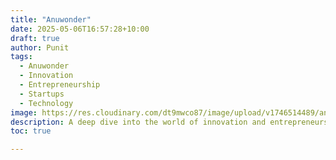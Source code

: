 ```yaml
---
title: "Anuwonder"
date: 2025-05-06T16:57:28+10:00
draft: true
author: Punit
tags: 
  - Anuwonder
  - Innovation
  - Entrepreneurship
  - Startups
  - Technology
image: https://res.cloudinary.com/dt9mwco87/image/upload/v1746514489/anuwonder_b0de3a.jpg
description: A deep dive into the world of innovation and entrepreneurship.
toc: true

--- 
```


<!-- --- hugo theme archetype:
title: "Anuwonder"
date: 2025-05-06T16:57:28+10:00
draft: true
author:
tags:
image:
description:
toc:
--- -->
